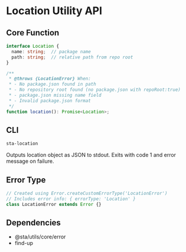 # Location Utility API

## Core Function

```typescript
interface Location {
  name: string;  // package name
  path: string;  // relative path from repo root
}

/**
 * @throws {LocationError} When:
 * - No package.json found in path
 * - No repository root found (no package.json with repoRoot:true)
 * - package.json missing name field
 * - Invalid package.json format
 */
function location(): Promise<Location>;
```

## CLI

```bash
sta-location
```
Outputs location object as JSON to stdout.
Exits with code 1 and error message on failure.

## Error Type

```typescript
// Created using Error.createCustomErrorType('LocationError')
// Includes error info: { errorType: 'Location' }
class LocationError extends Error {}
```

## Dependencies

- @sta/utils/core/error
- find-up
